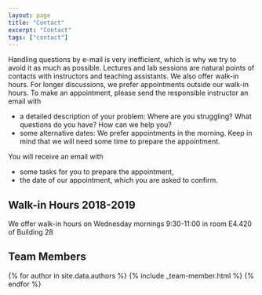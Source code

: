 ```yaml
---
layout: page
title: "Contact"
excerpt: "Contact"
tags: ["contact"]
---
```


Handling questions by e-mail is very inefficient, which is why we try to avoid it as much as possible. Lectures and lab sessions are natural points of contacts with instructors and teaching assistants. We also offer walk-in hours. For longer discussions, we prefer appointments outside our walk-in hours. To make an appointment, please send the responsible instructor an email with

* a detailed description of your problem: Where are you struggling? What questions do you have? How can we help you?
* some alternative dates: We prefer appointments in the morning. Keep in mind that we will need some time to prepare the appointment.

You will receive an email with

* some tasks for you to prepare the appointment,
* the date of our appointment, which you are asked to confirm.

## Walk-in Hours 2018-2019

We offer walk-in hours on Wednesday mornings 9:30-11:00 in room E4.420 of Building 28

## Team Members

{% for author in site.data.authors %}
  {% include _team-member.html %}
{% endfor %}
